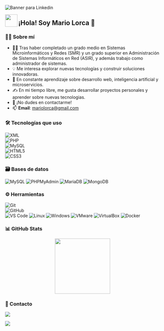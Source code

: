 ![Banner para Linkedin](https://github.com/user-attachments/assets/8fc69a84-1bf3-4429-b638-228ecc7ec0ec)

<img src="./assets/HandWave.gif" width="40" align="left"/>  
<h2 align="left">¡Hola! Soy Mario Lorca 👋 </h2>

### 👨‍💻 Sobre mí

- 👨‍💻 Tras haber completado un grado medio en Sistemas Microinformáticos y Redes (SMR) y un grado superior en Administración de Sistemas Informáticos en Red (ASIR), y además trabajo como administrador de sistemas.  
- 💡 Me interesa explorar nuevas tecnologías y construir soluciones innovadoras.  
- 🌱 En constante aprendizaje sobre desarrollo web, inteligencia artificial y microservicios.  
- ✍️ En mi tiempo libre, me gusta desarrollar proyectos personales y aprender sobre nuevas tecnologias.  
- 💬 ¡No dudes en contactarme!  
- 📫 **Email**: [mariolorca@gmail.com](mailto:mariolorca@example.com)  

### 🛠 Tecnologías que uso

![XML](https://img.shields.io/badge/xml-%23E34F26.svg?style=for-the-badge&logo=xml&logoColor=white)  
![PHP](https://img.shields.io/badge/php-%23777BB4.svg?style=for-the-badge&logo=php&logoColor=white)  
![MySQL](https://img.shields.io/badge/mysql-%2300f.svg?style=for-the-badge&logo=mysql&logoColor=white)  
![HTML5](https://img.shields.io/badge/html5-%23E34F26.svg?style=for-the-badge&logo=html5&logoColor=white)  
![CSS3](https://img.shields.io/badge/css3-%231572B6.svg?style=for-the-badge&logo=css3&logoColor=white)  


### 🗃 Bases de datos

![MySQL](https://img.shields.io/badge/MySQL-%2300f.svg?style=for-the-badge&logo=mysql&logoColor=white)
![PHPMyAdmin](https://img.shields.io/badge/PhpMyAdmin-%2366ccff.svg?style=for-the-badge&logo=phpmyadmin&logoColor=white)
![MariaDB](https://img.shields.io/badge/MariaDB-%23003545.svg?style=for-the-badge&logo=mariadb&logoColor=white)
![MongoDB](https://img.shields.io/badge/MongoDB-%2347A248.svg?style=for-the-badge&logo=mongodb&logoColor=white)  
  

### ⚙️ Herramientas

![Git](https://img.shields.io/badge/git-%23F05033.svg?style=for-the-badge&logo=git&logoColor=white)  
![GitHub](https://img.shields.io/badge/github-%23121011.svg?style=for-the-badge&logo=github&logoColor=white)  
![VS Code](https://img.shields.io/badge/Visual%20Studio%20Code-0078d7.svg?style=for-the-badge&logo=visual-studio-code&logoColor=white) 
![Linux](https://img.shields.io/badge/Linux-%23F7B93E.svg?style=for-the-badge&logo=linux&logoColor=white)
![Windows](https://img.shields.io/badge/Windows-%231572B6.svg?style=for-the-badge&logo=windows&logoColor=white)
![VMware](https://img.shields.io/badge/VMware-%23696969.svg?style=for-the-badge&logo=vmware&logoColor=white)
![VirtualBox](https://img.shields.io/badge/VirtualBox-%2349A1F2.svg?style=for-the-badge&logo=virtualbox&logoColor=white)
![Docker](https://img.shields.io/badge/docker-%2300af9f.svg?style=for-the-badge&logo=docker&logoColor=white)



### 📊 GitHub Stats

<p align="center">
  <img height="180em" src="https://github-readme-streak-stats.herokuapp.com/?user=Mariolm02&theme=dark&hide_border=true"/>
</p>


### 💼 Contacto

<p align="center">
  
<a href="https://www.linkedin.com/in/mariolorca/"><img src="https://img.shields.io/badge/LinkedIn-Mario%20Lorca-blue?style=flat&logo=linkedin"/></a>

<a href="mailto:mariolorca@gmail.com"><img src="https://img.shields.io/badge/Gmail-mariolorca%40example.com-red?style=flat&logo=gmail"/></a>
</p>
